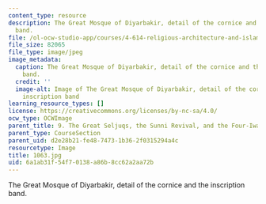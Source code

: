 ```yaml
---
content_type: resource
description: The Great Mosque of Diyarbakir, detail of the cornice and the inscription
  band.
file: /ol-ocw-studio-app/courses/4-614-religious-architecture-and-islamic-cultures-fall-2002/6a1ab31f54f70138a86b8cc62a2aa72b_1063.jpg
file_size: 82065
file_type: image/jpeg
image_metadata:
  caption: The Great Mosque of Diyarbakir, detail of the cornice and the inscription
    band.
  credit: ''
  image-alt: Image of The Great Mosque of Diyarbakir, detail of the cornice and the
    inscription band
learning_resource_types: []
license: https://creativecommons.org/licenses/by-nc-sa/4.0/
ocw_type: OCWImage
parent_title: 9. The Great Seljuqs, the Sunni Revival, and the Four-Iwan Plan
parent_type: CourseSection
parent_uid: d2e28b21-fe48-7473-1b36-2f0315294a4c
resourcetype: Image
title: 1063.jpg
uid: 6a1ab31f-54f7-0138-a86b-8cc62a2aa72b
---
```

The Great Mosque of Diyarbakir, detail of the cornice and the inscription band.
